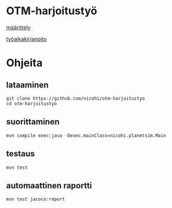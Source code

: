 # OTM-harjoitustyö
[määrittely](https://github.com/nicohi/otm-harjoitustyo/blob/master/harjoitustyo/outline.md)

[työaikakirjanpito](https://github.com/nicohi/otm-harjoitustyo/blob/master/harjoitustyo/tyoaikakirjanpito.md)

# Ohjeita
## lataaminen
```
git clone https://github.com/nicohi/otm-harjoitustyo
cd otm-harjoitustyo
```
## suorittaminen
```
mvn compile exec:java -Dexec.mainClass=nicohi.planetsim.Main
```
## testaus
```
mvn test
```
## automaattinen raportti
```
mvn test jacoco:report
```
